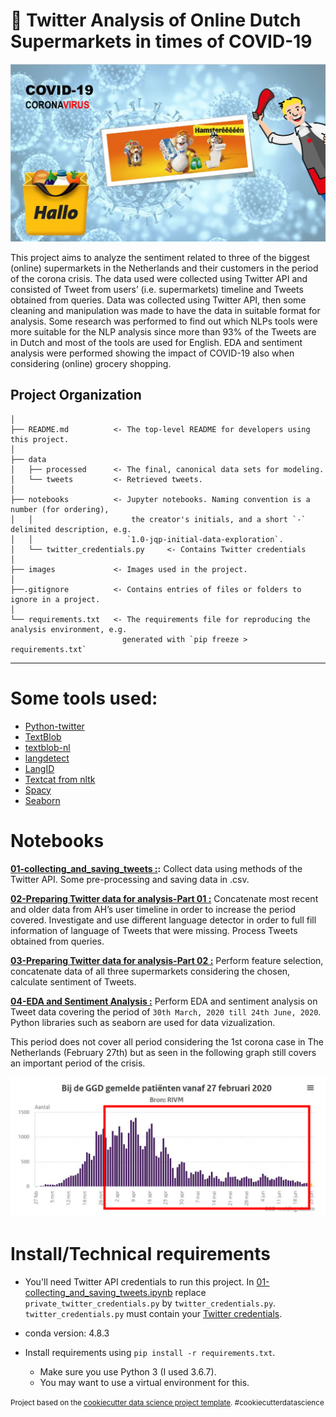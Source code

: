 🛒 **Twitter Analysis of Online Dutch Supermarkets in times of COVID-19**
==============================
![image_project_supermarket_covid](https://github.com/dpbac/twitter_analysis_online_grocery_NL/blob/master/images/image_project_supermarket_covid.JPG)

This project aims to analyze the sentiment related to three of the biggest (online) supermarkets in the Netherlands and their customers in the period of the corona crisis. The data used were collected using Twitter API and consisted of Tweet from users’ (i.e. supermarkets) timeline and Tweets obtained from queries.
Data was collected using Twitter API, then some cleaning and manipulation was made to have the data in suitable format for analysis. Some research was performed to find out which NLPs tools were more suitable for the NLP analysis since more than 93% of the Tweets are in Dutch and most of the tools are used for English. EDA and sentiment analysis were performed showing the impact of COVID-19 also when considering (online) grocery shopping. 

Project Organization
------------
    │
    ├── README.md          <- The top-level README for developers using this project.
    │
    ├── data
    │   ├── processed      <- The final, canonical data sets for modeling.
    │   └── tweets         <- Retrieved tweets.
    │
    ├── notebooks          <- Jupyter notebooks. Naming convention is a number (for ordering),
    │   │                      the creator's initials, and a short `-` delimited description, e.g.
    │   │                     `1.0-jqp-initial-data-exploration`.
    │   └── twitter_credentials.py	   <- Contains Twitter credentials
    │
    ├── images             <- Images used in the project.
    │
    ├──.gitignore          <- Contains entries of files or folders to ignore in a project.
    │
    └── requirements.txt   <- The requirements file for reproducing the analysis environment, e.g.
	                         generated with `pip freeze > requirements.txt`


--------

# Some tools used:

* [Python-twitter](https://python-twitter.readthedocs.io/en/latest/index.html)
* [TextBlob](https://textblob.readthedocs.io/en/dev/)
* [textblob-nl](https://github.com/gvisniuc/textblob-nl)
* [langdetect](https://pypi.org/project/langdetect/)
* [LangID](https://pypi.org/project/langid/1.1dev/)
* [Textcat from nltk](https://www.nltk.org/_modules/nltk/classify/textcat.html)  
* [Spacy](https://spacy.io/)
* [Seaborn](https://seaborn.pydata.org/index.html)

# Notebooks


**[01-collecting_and_saving_tweets :](https://github.com/dpbac/twitter_analysis_online_grocery_NL/blob/master/notebooks/01-collecting_and_saving_tweets.ipynb):** Collect data using methods of the Twitter API. Some pre-processing and saving data in .csv.

**[02-Preparing Twitter data for analysis-Part 01 :](https://github.com/dpbac/twitter_analysis_online_grocery_NL/blob/master/notebooks/02-Preparing%20Twitter%20data%20for%20analysis-Part%2001.ipynb)** Concatenate most recent and older data from AH’s user timeline in order to increase the period covered. Investigate and use different language detector in order to full fill information of language of Tweets that were missing. Process Tweets obtained from queries.

**[03-Preparing Twitter data for analysis-Part 02 :](https://github.com/dpbac/twitter_analysis_online_grocery_NL/blob/master/notebooks/03-Preparing%20Twitter%20data%20for%20analysis-Part%2002.ipynb)** Perform feature selection, concatenate data of all three supermarkets considering the chosen, calculate sentiment of Tweets.

**[04-EDA and Sentiment Analysis :](https://github.com/dpbac/twitter_analysis_online_grocery_NL/blob/master/notebooks/04-EDA%20and%20Sentiment%20Analysis.ipynb)** 
Perform EDA and sentiment analysis on Tweet data covering the period of `30th March, 2020 till 24th June, 2020`. Python libraries such as 
seaborn are used for data vizualization.

This period does not cover all period considering the 1st corona case in The Netherlands (February 27th) but as seen in the following 
graph still covers an important period of the crisis.

![Compare period of corona crisis and period covered by research.](https://github.com/dpbac/twitter_analysis_online_grocery_NL/blob/master/images/period_covered.png)

# Install/Technical requirements

* You'll need Twitter API credentials to run this project. In [01-collecting_and_saving_tweets.ipynb](https://github.com/dpbac/twitter_analysis_online_grocery_NL/blob/master/notebooks/01-collecting_and_saving_tweets.ipynb) replace `private_twitter_credentials.py` by `twitter_credentials.py`. `twitter_credentials.py` must contain your [Twitter 
credentials](https://developer.twitter.com/en/docs/basics/authentication/oauth-1-0a/obtaining-user-access-tokens).

* conda version: 4.8.3
* Install requirements using `pip install -r requirements.txt`.
  * Make sure you use Python 3 (I used 3.6.7).
  * You may want to use a virtual environment for this.

<p><small>Project based on the <a target="_blank" href="https://drivendata.github.io/cookiecutter-data-science/">cookiecutter data science project template</a>. #cookiecutterdatascience</small></p>

